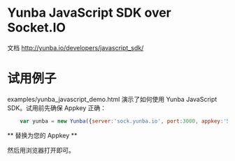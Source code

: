 # Yunba JavaScript SDK over Socket.IO

文档 http://yunba.io/developers/javascript_sdk/

# 试用例子

examples/yunba_javascript_demo.html 演示了如何使用 Yunba JavaScript SDK。试用前先确保 Appkey 正确：

```javascript
	var yunba = new Yunba({server:'sock.yunba.io', port:3000, appkey:'52fcc04c4dc903d66d6f8f92'});
```

** 替换为您的 Appkey **

然后用浏览器打开即可。